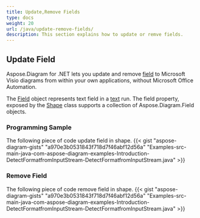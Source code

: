 ```yaml
---
title: Update,Remove Fields
type: docs
weight: 20
url: /java/update-remove-fields/
description: This section explains how to update or remve fields.
---
```


## **Update Field**
Aspose.Diagram for .NET lets you update and remove [field](https://apireference.aspose.com/diagram/java/com.aspose.diagram/field) to Microsoft Visio diagrams from within your own applications, without Microsoft Office Automation. 

The [Field](https://apireference.aspose.com/diagram/java/com.aspose.diagram/field) object represents text field in a [text](https://apireference.aspose.com/diagram/java/com.aspose.diagram/text) run. The field property, exposed by the [Shape](https://apireference.aspose.com/diagram/java/com.aspose.diagram/shape) class supports a collection of Aspose.Diagram.Field objects.
### **Programming Sample**
The following piece of code update field in shape.
{{< gist "aspose-diagram-gists" "a970e3b0531843f718d7f46abf12d56a" "Examples-src-main-java-com-aspose-diagram-examples-Introduction-DetectFormatfromInputStream-DetectFormatfromInputStream.java" >}}

### **Remove Field**
The following piece of code remove field in shape.
{{< gist "aspose-diagram-gists" "a970e3b0531843f718d7f46abf12d56a" "Examples-src-main-java-com-aspose-diagram-examples-Introduction-DetectFormatfromInputStream-DetectFormatfromInputStream.java" >}}

